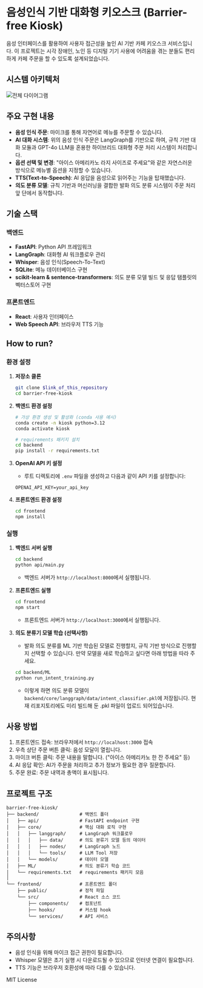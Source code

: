 # 음성인식 기반 대화형 키오스크 (Barrier-free Kiosk)

음성 인터페이스를 활용하여 사용자 접근성을 높인 AI 기반 카페 키오스크 서비스입니다. 이 프로젝트는 시각 장애인, 노인 등 디지털 기기 사용에 어려움을 겪는 분들도 편리하게 카페 주문을 할 수 있도록 설계되었습니다.

## 시스템 아키텍처
![전체 다이어그램](https://github.com/user-attachments/assets/5a4f8c96-8ca0-40c8-a671-d1fc1d937285)

## 주요 구현 내용

- **음성 인식 주문**: 마이크를 통해 자연어로 메뉴를 주문할 수 있습니다.
- **AI 대화 시스템**: 위의 음성 인식 주문은 LangGraph를 기반으로 하여, 규칙 기반 대화 모듈과 GPT-4o LLM을 혼용한 하이브리드 대화형 주문 처리 시스템이 처리합니다.
- **옵션 선택 및 변경**: "아이스 아메리카노 라지 사이즈로 주세요"와 같은 자연스러운 방식으로 메뉴별 옵션을 지정할 수 있습니다.
- **TTS(Text-to-Speech)**: AI 응답을 음성으로 읽어주는 기능을 탑재했습니다.
- **의도 분류 모델**: 규칙 기반과 머신러닝을 결합한 발화 의도 분류 시스템이 주문 처리 앞 단에서 동작합니다.

## 기술 스택

### 백엔드
- **FastAPI**: Python API 프레임워크
- **LangGraph**: 대화형 AI 워크플로우 관리
- **Whisper**: 음성 인식(Speech-To-Text)
- **SQLite**: 메뉴 데이터베이스 구현
- **scikit-learn & sentence-transformers**: 의도 분류 모델 빌드 및 응답 탬플릿의 벡터스토어 구현

### 프론트엔드
- **React**: 사용자 인터페이스
- **Web Speech API**: 브라우저 TTS 기능

## How to run?

### 환경 설정

1. **저장소 클론**
   ```bash
   git clone $link_of_this_repository
   cd barrier-free-kiosk
   ```

2. **백엔드 환경 설정**
   ```bash
   # 가상 환경 생성 및 활성화 (conda 사용 예시)
   conda create -n kiosk python=3.12
   conda activate kiosk
   
   # requirements 패키지 설치
   cd backend
   pip install -r requirements.txt
   ```

3. **OpenAI API 키 설정**
   - 루트 디렉토리에 `.env` 파일을 생성하고 다음과 같이 API 키를 설정합니다:
   ```
   OPENAI_API_KEY=your_api_key
   ```

4. **프론트엔드 환경 설정**
   ```bash
   cd frontend
   npm install
   ```

### 실행

1. **백엔드 서버 실행**
   ```bash
   cd backend
   python api/main.py
   ```
   - 백엔드 서버가 `http://localhost:8000`에서 실행됩니다.

2. **프론트엔드 실행**
   ```bash
   cd frontend
   npm start
   ```
   - 프론트엔드 서버가 `http://localhost:3000`에서 실행됩니다.

3. **의도 분류기 모델 학습 (선택사항)**
   - 발화 의도 분류를 ML 기반 학습된 모델로 진행할지, 규칙 기반 방식으로 진행할지 선택할 수 있습니다. 만약 모델을 새로 학습하고 싶다면 아래 방법을 따라 주세요.
   ```bash
   cd backend/ML
   python run_intent_training.py
   ```
   - 이렇게 하면 의도 분류 모델이 `backend/core/langgraph/data/intent_classifier.pkl`에 저장됩니다. 현재 리포지토리에도 미리 빌드해 둔 .pkl 파일이 업로드 되어있습니다.

## 사용 방법

1. 프론트엔드 접속: 브라우저에서 `http://localhost:3000` 접속
2. 우측 상단 주문 버튼 클릭: 음성 모달이 열립니다.
3. 마이크 버튼 클릭: 주문 내용을 말합니다. ("아이스 아메리카노 한 잔 주세요" 등)
4. AI 응답 확인: AI가 주문을 처리하고 추가 정보가 필요한 경우 질문합니다.
5. 주문 완료: 주문 내역과 총액이 표시됩니다.

## 프로젝트 구조

```
barrier-free-kiosk/
├── backend/               # 백엔드 폴더
│   ├── api/               # FastAPI endpoint 구현
│   ├── core/              # 핵심 대화 로직 구현
│   │   ├── langgraph/     # LangGraph 워크플로우
│   │   │   ├── data/      # 의도 분류기 모델 등의 데이터
│   │   │   ├── nodes/     # LangGraph 노드
│   │   │   └── tools/     # LLM Tool 저장
│   │   └── models/        # 데이터 모델
│   ├── ML/                # 의도 분류기 학습 코드
│   └── requirements.txt   # requirements 패키지 모음
│
└── frontend/              # 프론트엔드 폴더
    ├── public/            # 정적 파일
    └── src/               # React 소스 코드
        ├── components/    # 컴포넌트
        ├── hooks/         # 커스텀 hook
        └── services/      # API 서비스
```

## 주의사항

- 음성 인식을 위해 마이크 접근 권한이 필요합니다.
- Whisper 모델은 초기 실행 시 다운로드될 수 있으므로 인터넷 연결이 필요합니다.
- TTS 기능은 브라우저 호환성에 따라 다를 수 있습니다.


MIT License
